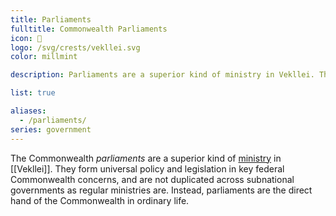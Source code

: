 ```yaml
---
title: Parliaments
fulltitle: Commonwealth Parliaments
icon: 🌸
logo: /svg/crests/vekllei.svg
color: millmint

description: Parliaments are a superior kind of ministry in Vekllei. They form policy at a federal level, and are not devolved as regular ministries are.

list: true

aliases:
  - /parliaments/
series: government
---
```

The Commonwealth *parliaments* are a superior kind of [ministry](/ministries/) in [[Vekllei]]. They form universal policy and legislation in key federal Commonwealth concerns, and are not duplicated across subnational governments as regular ministries are. Instead, parliaments are the direct hand of the Commonwealth in ordinary life.